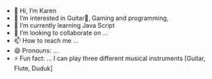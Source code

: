 - 👋 Hi, I’m Karen
- 👀 I’m interested in Guitar🎸, Gaming and programming,
- 🌱 I’m currently learning Java Script
- 💞️ I’m looking to collaborate on ...
- 📫 How to reach me ...
- 😄 Pronouns: ...
- ⚡ Fun fact: ... I can play three different musical instruments [Guitar, Flute, Duduk]

<!---
Karen015/Karen015 is a ✨ special ✨ repository because its `README.md` (this file) appears on your GitHub profile.
You can click the Preview link to take a look at your changes.
--->
